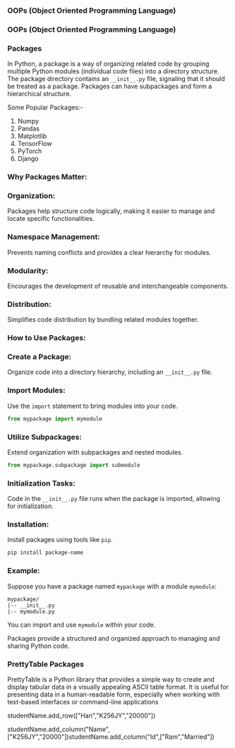 ### OOPs (Object Oriented Programming Language)






### OOPs (Object Oriented Programming Language)


### Packages 


In Python, a package is a way of organizing related code by grouping multiple Python modules (individual code files) into a directory structure. The package directory contains an `__init__.py` file, signaling that it should be treated as a package. Packages can have subpackages and form a hierarchical structure.

Some Popular Packages:-
1. Numpy
2. Pandas
3. Matplotlib
4. TensorFlow
5. PyTorch
6. Django


### Why Packages Matter:


### Organization:
Packages help structure code logically, making it easier to manage and locate specific functionalities.


### Namespace Management:
 Prevents naming conflicts and provides a clear hierarchy for modules.


### Modularity:
 Encourages the development of reusable and interchangeable components.


### Distribution:
 Simplifies code distribution by bundling related modules together.


### How to Use Packages:

### Create a Package:
 Organize code into a directory hierarchy, including an `__init__.py` file.

### Import Modules:
 Use the `import` statement to bring modules into your code.
   ```python
   from mypackage import mymodule
   ```


### Utilize Subpackages:
Extend organization with subpackages and nested modules.
   ```python
   from mypackage.subpackage import submodule
   ```


### Initialization Tasks: 
 Code in the `__init__.py` file runs when the package is imported, allowing for initialization.



### Installation:
 Install packages using tools like `pip`.
   ```bash
   pip install package-name
   ```


### Example:
Suppose you have a package named `mypackage` with a module `mymodule`:
```
mypackage/
|-- __init__.py
|-- mymodule.py
```
You can import and use `mymodule` within your code.

Packages provide a structured and organized approach to managing and sharing Python code.

### PrettyTable Packages
PrettyTable is a Python library that provides a simple way to create and display tabular data in a visually appealing ASCII table format. It is useful for presenting data in a human-readable form, especially when working with text-based interfaces or command-line applications

studentName.add_row(["Hari","K256JY","20000"])

<!-- This is used to add row -->

studentName.add_column("Name",["K256JY","20000"])studentName.add_column("Id",["Ram","Married"])

<!-- This is to add column -->